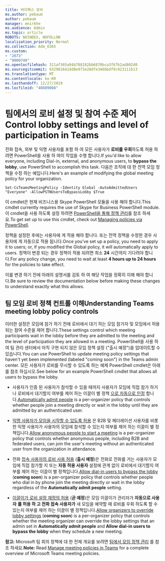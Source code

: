 ```yaml
---
title: 바이패스 로비
ms.author: pebaum
author: pebaum
manager: mnirkhe
ms.audience: Admin
ms.topic: article
ROBOTS: NOINDEX, NOFOLLOW
localization_priority: Normal
ms.collection: Adm_O365
ms.custom:
- "2673"
- "9000740"
ms.openlocfilehash: 311af365a94b788182bb6870bca3f67b2ad802d0
ms.sourcegitcommit: 932981641dd8e973e28dfe346bbdf9c923111b13
ms.translationtype: MT
ms.contentlocale: ko-KR
ms.lasthandoff: 12/27/2019
ms.locfileid: "40889088"
---
```

# <a name="control-lobby-settings-and-level-of-participation-in-teams"></a><span data-ttu-id="40d4e-102">팀에서의 로비 설정 및 참여 수준 제어</span><span class="sxs-lookup"><span data-stu-id="40d4e-102">Control lobby settings and level of participation in Teams</span></span>

<span data-ttu-id="40d4e-103">전화 접속, 외부 및 익명 사용자를 포함 하 여 모든 사용자가 **로비를 우회**하도록 허용 하려면 PowerShell을 사용 하 여이 작업을 수행 합니다.</span><span class="sxs-lookup"><span data-stu-id="40d4e-103">If you'd like to allow everyone, including Dial-in, external, and anonymous users, to **bypass the lobby**, use PowerShell to accomplish this task.</span></span> <span data-ttu-id="40d4e-104">다음은 조직에 대 한 전역 모임 정책을 수정 하는 예입니다.</span><span class="sxs-lookup"><span data-stu-id="40d4e-104">Here's an example of modifying the global meeting policy for your organization.</span></span>

`Set-CsTeamsMeetingPolicy -Identity Global -AutoAdmittedUsers "Everyone" -AllowPSTNUsersToBypassLobby $True`

<span data-ttu-id="40d4e-105">이 cmdlet은 현재 비즈니스용 Skype PowerShell 모듈을 사용 해야 합니다.</span><span class="sxs-lookup"><span data-stu-id="40d4e-105">This cmdlet currently requires the use of Skype for Business PowerShell module.</span></span> <span data-ttu-id="40d4e-106">이 cmdlet을 사용 하도록 설정 하려면 [PowerShell을 통해 정책 관리](https://docs.microsoft.com/microsoftteams/teams-powershell-overview#managing-policies-via-powershell)를 참조 하세요.</span><span class="sxs-lookup"><span data-stu-id="40d4e-106">To get set up to use this cmdlet, check out [Managing policies via PowerShell](https://docs.microsoft.com/microsoftteams/teams-powershell-overview#managing-policies-via-powershell).</span></span>

<span data-ttu-id="40d4e-107">정책을 설정한 후에는 사용자에 게 적용 해야 합니다. 또는 전역 정책을 수정한 경우 사용자에 게 자동으로 적용 됩니다.</span><span class="sxs-lookup"><span data-stu-id="40d4e-107">Once you’ve set up a policy, you need to apply it to users; or, if you modified the Global policy, it will automatically apply to users.</span></span> <span data-ttu-id="40d4e-108">정책이 변경 되는 경우 정책이 적용 되려면 최소 **24** 시간까지 기다려야 합니다.</span><span class="sxs-lookup"><span data-stu-id="40d4e-108">For any policy change, you need to wait at least **4 hours up to 24 hours** for the policies to take effect.</span></span> 

<span data-ttu-id="40d4e-109">이를 변경 하기 전에 아래의 설명서를 검토 하 여 해당 작업을 정확히 이해 해야 합니다.</span><span class="sxs-lookup"><span data-stu-id="40d4e-109">Be sure to review the documentation below before making these changes to understand exactly what this allows.</span></span>


## <a name="understanding-teams-meeting-lobby-policy-controls"></a><span data-ttu-id="40d4e-110">팀 모임 로비 정책 컨트롤 이해</span><span class="sxs-lookup"><span data-stu-id="40d4e-110">Understanding Teams meeting lobby policy controls</span></span>

<span data-ttu-id="40d4e-111">이러한 설정은 모임에 참가 하기 전에 로비에서 대기 하는 모임 참가자 및 모임에서 허용 되는 참여 수준을 제어 합니다.</span><span class="sxs-lookup"><span data-stu-id="40d4e-111">These settings control which meeting participants wait in the lobby before they are admitted to the meeting and the level of participation they are allowed in a meeting.</span></span> <span data-ttu-id="40d4e-112">PowerShell을 사용 하 여 팀 관리 센터에서 아직 구현 되지 않은 모임 정책 설정 ("출시 예정")을 업데이트할 수 있습니다.</span><span class="sxs-lookup"><span data-stu-id="40d4e-112">You can use PowerShell to update meeting policy settings that haven't yet been implemented (labeled "coming soon") in the Teams admin center.</span></span> <span data-ttu-id="40d4e-113">모든 사용자가 로비를 무시할 수 있도록 하는 예제 PowerShell cmdlet은 아래를 참조 하십시오.</span><span class="sxs-lookup"><span data-stu-id="40d4e-113">See below for an example PowerShell cmdlet that allows all users to bypass the lobby.</span></span>

- <span data-ttu-id="40d4e-114">사용자가 인증 된 사용자가 참석할 수 있을 때까지 사용자가 모임에 직접 참가 하거나 로비에서 대기할지 여부를 제어 하는 이끌이 별 정책 [으로 자동으로 인정](https://docs.microsoft.com/microsoftteams/meeting-policies-in-teams#automatically-admit-people) 합니다.</span><span class="sxs-lookup"><span data-stu-id="40d4e-114">[Automatically admit people](https://docs.microsoft.com/microsoftteams/meeting-policies-in-teams#automatically-admit-people) is a per-organizer policy that controls whether people join a meeting directly or wait in the lobby until they are admitted by an authenticated user.</span></span>

- <span data-ttu-id="40d4e-115">[익명 사용자가 모임을 시작할 수 있도록 허용](https://docs.microsoft.com/microsoftteams/meeting-policies-in-teams#allow-anonymous-people-to-start-a-meeting) 은 B2B 및 페더레이션 사용자를 비롯 한 익명 사용자가 사용자의 모임에 참석할 수 있는지 여부를 제어 하는 이끌이 별 정책입니다.</span><span class="sxs-lookup"><span data-stu-id="40d4e-115">[Allow anonymous people to start a meeting](https://docs.microsoft.com/microsoftteams/meeting-policies-in-teams#allow-anonymous-people-to-start-a-meeting) is a per-organizer policy that controls whether anonymous people, including B2B and federated users, can join the user's meeting without an authenticated user from the organization in attendance.</span></span>

- <span data-ttu-id="40d4e-116">전화 [접속 사용자의 로비 사용 허용](https://docs.microsoft.com/microsoftteams/meeting-policies-in-teams#allow-dial-in-users-to-bypass-the-lobby-coming-soon) (**출시 예정**)은 전화로 전화를 거는 사용자가 모임에 직접 참가할 지 또는 **자동 허용 사용자** 설정에 관계 없이 로비에서 대기할지 여부를 제어 하는 이끌이 별 정책입니다.</span><span class="sxs-lookup"><span data-stu-id="40d4e-116">[Allow dial-in users to bypass the lobby](https://docs.microsoft.com/microsoftteams/meeting-policies-in-teams#allow-dial-in-users-to-bypass-the-lobby-coming-soon) (**coming soon**) is a per-organizer policy that controls whether people who dial in by phone join the meeting directly or wait in the lobby regardless of the **Automatically admit people** setting.</span></span>

- <span data-ttu-id="40d4e-117">[이끌이가 로비 설정 재정의 허용](https://docs.microsoft.com/microsoftteams/meeting-policies-in-teams#allow-organizers-to-override-lobby-settings-coming-soon) (**곧 예정**)은 모임 이끌이가 관리자가 **자동으로 사용자** **를 허용 하 고 전화 접속 사용자가** 새 모임을 예약할 때 로비를 우회 하도록 할 수 있는지 여부를 제어 하는 이끌이 별 정책입니다.</span><span class="sxs-lookup"><span data-stu-id="40d4e-117">[Allow organizers to override lobby settings](https://docs.microsoft.com/microsoftteams/meeting-policies-in-teams#allow-organizers-to-override-lobby-settings-coming-soon) (**coming soon**) is a per-organizer policy that controls whether the meeting organizer can override the lobby settings that an admin set in **Automatically admit people** and **Allow dial-in users to bypass the lobby** when they schedule a new meeting.</span></span>

<span data-ttu-id="40d4e-118">**참고:** Microsoft 팀 회의 정책에 대 한 전체 개요를 보려면 [팀에서 모임 정책 관리](https://docs.microsoft.com/microsoftteams/meeting-policies-in-teams) 를 참조 하세요.</span><span class="sxs-lookup"><span data-stu-id="40d4e-118">**Note:** Read [Manage meeting policies in Teams](https://docs.microsoft.com/microsoftteams/meeting-policies-in-teams) for a complete overview of Microsoft Teams meeting policies.</span></span>
